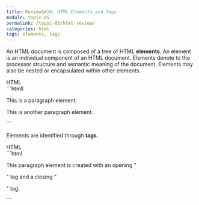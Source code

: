```yaml
---
title: Review&#58; HTML Elements and Tags
module: topic-05
permalink: /topic-05/html-review/
categories: html
tags: elements, tags
---
```


<div class="divider-heading"></div>

  An HTML document is composed of a tree of HTML <b>elements</b>. An element is an individual component of an HTML document. Elements denote to the processor structure and semantic meaning of the document. Elements may also be nested or encapsulated within other elements.</p>


  <div class="code-heading">
    <span class="html">HTML</span>
  </div>
  ```htmll
<p>This is a paragraph element.</p>
<p>This is another paragraph element.</p>
```


<div class="divider-pg"></div>


Elements are identified through <b>tags</b>.</p>



<div class="code-heading">
  <span class="html">HTML</span>
</div>
```html
<p>This paragraph element is created with an opening "<p>" tag and a closing "</p>" tag.</p>
```
